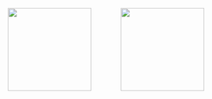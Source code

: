 <div align="center">
<span>  </span>
<img height="170px" src="https://github-readme-stats.vercel.app/api/top-langs/?username=ryou-yattung&layout=compact&langs_count=8" /><span>  </span>
<span>  </span><img height="170px" src="https://github-readme-streak-stats.herokuapp.com/?user=ryou-yattung" />
</div>

